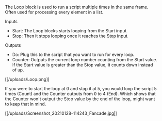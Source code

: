 The Loop block is used to run a script multiple times in the same frame. Often used for processing every element in a list.

Inputs
- Start: The Loop blocks starts looping from the Start input.
- Stop: Then it stops looping once it reaches the Stop input.

Outputs
- Do: Plug this to the script that you want to run for every loop.
- Counter: Outputs the current loop number counting from the Start value. If the Start value is greater than the Stop value, it counts down instead of up.

[[/uploads/Loop.png]]

If you were to start the loop at 0 and stop it at 5, you would loop the script 5 times (Count) and the Counter outputs from 0 to 4 (End). Which shows that the Counter won't output the Stop value by the end of the loop, might want to keep that in mind.

[[/uploads/Screenshot_20210128-114243_Fancade.jpg]]